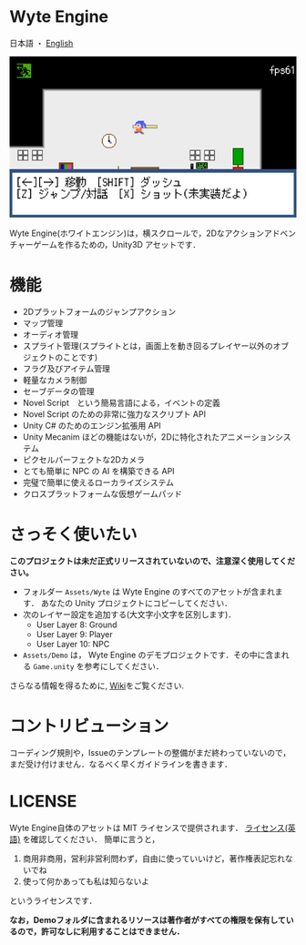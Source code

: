 Wyte Engine
===============

日本語 ・ [English](README.md)

![スクリーンショット](Docs/ss.png)

Wyte Engine(ホワイトエンジン)は，横スクロールで，2Dなアクションアドベンチャーゲームを作るための，Unity3D アセットです．

機能
==========
- 2Dプラットフォームのジャンプアクション
- マップ管理
- オーディオ管理
- スプライト管理(スプライトとは，画面上を動き回るプレイヤー以外のオブジェクトのことです)
- フラグ及びアイテム管理
- 軽量なカメラ制御
- セーブデータの管理
- Novel Script　という簡易言語による，イベントの定義
- Novel Script のための非常に強力なスクリプト API
- Unity C# のためのエンジン拡張用 API
- Unity Mecanim ほどの機能はないが，2Dに特化されたアニメーションシステム
- ピクセルパーフェクトな2Dカメラ
- とても簡単に NPC の AI を構築できる API
- 完璧で簡単に使えるローカライズシステム
- クロスプラットフォームな仮想ゲームパッド

さっそく使いたい
=========

**このプロジェクトは未だ正式リリースされていないので、注意深く使用してください。**

- フォルダー `Assets/Wyte` は Wyte Engine のすべてのアセットが含まれます． あなたの Unity プロジェクトにコピーしてください．
- 次のレイヤー設定を追加する(大文字小文字を区別します)．
	- User Layer 8: Ground
	- User Layer 9: Player
	- User Layer 10: NPC
- `Assets/Demo` は， Wyte Engine のデモプロジェクトです．その中に含まれる `Game.unity` を参考にしてください．

さらなる情報を得るために, [Wiki](https://github.com/WyteEngine/WyteEngine/wiki)をご覧ください.

コントリビューション
==============
コーディング規則や，Issueのテンプレートの整備がまだ終わっていないので，まだ受け付けません．なるべく早くガイドラインを書きます．

LICENSE
==========
Wyte Engine自体のアセットは MIT ライセンスで提供されます． [ライセンス(英語)](LICENSE) を確認してください．
簡単に言うと，

1. 商用非商用，営利非営利問わず，自由に使っていいけど，著作権表記忘れないでね
1. 使って何かあっても私は知らないよ

というライセンスです．

**なお，Demoフォルダに含まれるリソースは著作者がすべての権限を保有しているので，許可なしに利用することはできません．**

